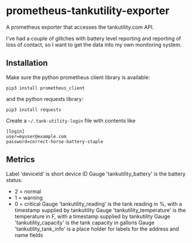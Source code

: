 # prometheus-tankutility-exporter

A prometheus exporter that accesses the tankutility.com API.

I've had a couple of glitches with battery level reporting and
reporting of loss of contact, so I want to get the data into
my own monitoring system.

## Installation

Make sure the python prometheus client library is available:
```
pip3 install prometheus_client
```
and the python requests library:
```
pip3 install requests
```

Create a `~/.tank-utility-login` file with contents like

```
[login]
user=myuser@example.com
password=correct-horse-battery-staple
```

## Metrics

Label 'deviceId' is short device ID
Gauge 'tankutility_battery' is the battery status:
- 2 = normal
- 1 = warning
- 0 = critical
Gauge 'tankutility_reading' is the tank reading in %, with a timestamp supplied by tankutility
Gauge 'tankutility_temperature' is the temperature in F, with a timestamp supplied by tankutility
Gauge 'tankutility_capacity' is the tank capacity in gallons
Gauge 'tankutility_tank_info' is a place holder for labels for the address and name fields

